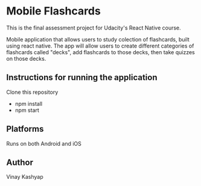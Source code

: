 # Mobile Flashcards

This is the final assessment project for Udacity's React Native course.

Mobile application that allows users to study colection of flashcards, built using react native.
The app will allow users to create different categories of flashcards called "decks", add flashcards to those decks, then take quizzes on those decks.

## Instructions for running the application

Clone this repository

- npm install
- npm start

## Platforms

Runs on both Android and iOS

## Author

Vinay Kashyap
